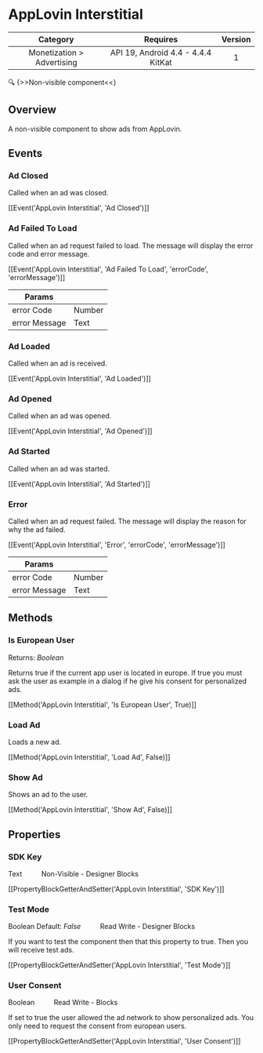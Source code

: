 # AppLovin Interstitial

| Category | Requires | Version |
|:--------:|:-------:|:--------:|
|Monetization > Advertising|API 19, Android 4.4 - 4.4.4 KitKat|1|

:mag: {>>Non-visible component<<}

## Overview

A non-visible component to show ads from AppLovin.

## Events

### Ad Closed

Called when an ad was closed.

[[Event('AppLovin Interstitial', 'Ad Closed')]]

### Ad Failed To Load

Called when an ad request failed to load. The message will display the error code and error message.

[[Event('AppLovin Interstitial', 'Ad Failed To Load', 'errorCode', 'errorMessage')]]

| Params | []() |
|--------|------|
|error Code|<span class="chip chip-number">Number</span>|
|error Message|<span class="chip chip-text">Text</span>|


### Ad Loaded

Called when an ad is received.

[[Event('AppLovin Interstitial', 'Ad Loaded')]]

### Ad Opened

Called when an ad was opened.

[[Event('AppLovin Interstitial', 'Ad Opened')]]

### Ad Started

Called when an ad was started.

[[Event('AppLovin Interstitial', 'Ad Started')]]

### Error

Called when an ad request failed. The message will display the reason for why the ad failed.

[[Event('AppLovin Interstitial', 'Error', 'errorCode', 'errorMessage')]]

| Params | []() |
|--------|------|
|error Code|<span class="chip chip-number">Number</span>|
|error Message|<span class="chip chip-text">Text</span>|


## Methods

### Is European User

<span class="chip chip-boolean">Returns: <i>Boolean</i></span> 

Returns true if the current app user is located in europe. If true you must ask the user as example in a dialog if he give his consent for personalized ads.

[[Method('AppLovin Interstitial', 'Is European User', True)]]

### Load Ad

Loads a new ad.

[[Method('AppLovin Interstitial', 'Load Ad', False)]]

### Show Ad

Shows an ad to the user.

[[Method('AppLovin Interstitial', 'Show Ad', False)]]

## Properties

### SDK Key

<span class="chip chip-text">Text</span>&nbsp;&nbsp;&nbsp;&nbsp;&nbsp;&nbsp;&nbsp;&nbsp;&nbsp;&nbsp;<span class="chip chip-rw">Non-Visible</span> - <span class="chip chip-bd">Designer</span> <span class="chip chip-bd">Blocks</span> 

[[PropertyBlockGetterAndSetter('AppLovin Interstitial', 'SDK Key')]]

### Test Mode

<span class="chip chip-boolean">Boolean</span> <span class="chip chip-boolean">Default: <i>False</i></span>&nbsp;&nbsp;&nbsp;&nbsp;&nbsp;&nbsp;&nbsp;&nbsp;&nbsp;&nbsp;<span class="chip chip-rw">Read</span> <span class="chip chip-rw">Write</span> - <span class="chip chip-bd">Designer</span> <span class="chip chip-bd">Blocks</span> 

If you want to test the component then that this property to true. Then you will receive test ads.

[[PropertyBlockGetterAndSetter('AppLovin Interstitial', 'Test Mode')]]

### User Consent

<span class="chip chip-boolean">Boolean</span>&nbsp;&nbsp;&nbsp;&nbsp;&nbsp;&nbsp;&nbsp;&nbsp;&nbsp;&nbsp;<span class="chip chip-rw">Read</span> <span class="chip chip-rw">Write</span> - <span class="chip chip-bd">Blocks</span> 

If set to true the user allowed the ad network to show personalized ads. You only need to request the consent from european users.

[[PropertyBlockGetterAndSetter('AppLovin Interstitial', 'User Consent')]]